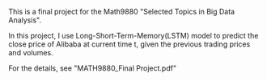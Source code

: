 This is a final project for the Math9880 "Selected Topics in Big Data Analysis".

In this project, I use Long-Short-Term-Memory(LSTM) model to predict the close price of Alibaba at current time t, given the previous trading prices and volumes.

For the details, see "MATH9880_Final Project.pdf"
